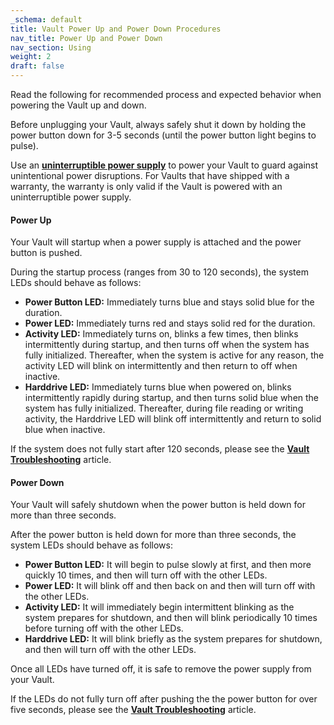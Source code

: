 ```yaml
---
_schema: default
title: Vault Power Up and Power Down Procedures
nav_title: Power Up and Power Down
nav_section: Using
weight: 2
draft: false
---
```

Read the following for recommended process and expected behavior when powering the Vault up and down.

Before unplugging your Vault, always safely shut it down by holding the power button down for 3-5 seconds (until the power button light begins to pulse).

Use an <a href="https://www.amazon.com/APC-Battery-Protector-Back-UPS-BE600M1/dp/B01FWAZEIU" target="_blank" rel="noopener"><strong>uninterruptible power supply</strong></a> to power your Vault to guard against unintentional power disruptions. For Vaults that have shipped with a warranty, the warranty is only valid if the Vault is powered with an uninterruptible power supply.

#### **Power Up**

Your Vault will startup when a power supply is attached and the power button is pushed.

During the startup process (ranges from 30 to 120 seconds), the system LEDs should behave as follows:

* **Power Button LED:** Immediately turns blue and stays solid blue for the duration.
* **Power LED:** Immediately turns red and stays solid red for the duration.
* **Activity LED:** Immediately turns on, blinks a few times, then blinks intermittently during startup, and then turns off when the system has fully initialized. Thereafter, when the system is active for any reason, the activity LED will blink on intermittently and then return to off when inactive.
* **Harddrive LED:** Immediately turns blue when powered on, blinks intermittently rapidly during startup, and then turns solid blue when the system has fully initialized. Thereafter, during file reading or writing activity, the Harddrive LED will blink off intermittently and return to solid blue when inactive.

If the system does not fully start after 120 seconds, please see the <a href="https://vaults.docs.diode.io/docs/troubleshooting/vault-troubleshooting/" target="_blank" rel="noopener"><strong>Vault Troubleshooting</strong></a> article.

#### **Power Down**

Your Vault will safely shutdown when the power button is held down for more than three seconds.

After the power button is held down for more than three seconds, the system LEDs should behave as follows:

* **Power Button LED:** It will begin to pulse slowly at first, and then more quickly 10 times, and then will turn off with the other LEDs.
* **Power LED:** It will blink off and then back on and then will turn off with the other LEDs.
* **Activity LED:** It will immediately begin intermittent blinking as the system prepares for shutdown, and then will blink periodically 10 times before turning off with the other LEDs.
* **Harddrive LED:** It will blink briefly as the system prepares for shutdown, and then will turn off with the other LEDs.

Once all LEDs have turned off, it is safe to remove the power supply from your Vault.

If the LEDs do not fully turn off after pushing the the power button for over five seconds, please see the <a href="https://vaults.docs.diode.io/docs/troubleshooting/vault-troubleshooting/" target="_blank" rel="noopener"><strong>Vault Troubleshooting</strong></a> article.

&nbsp;

&nbsp;
